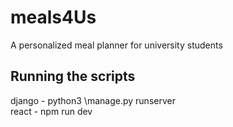 # meals4Us
A personalized meal planner for university students

Running the scripts
-------------------
django - python3 \manage.py runserver <br />
react - npm run dev
